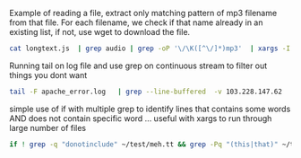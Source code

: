 Example of reading a file, extract only matching pattern of mp3 filename from that file. For each filename, we check if that name already in an existing list, if not, use wget to download the file.

```bash
cat longtext.js  | grep audio | grep -oP '\/\K([^\/]*)mp3'  | xargs -I {} bash -exc "if ! grep -Fxq {} list.txt; then wget https://storage.googleapis.com/pte-magic-question-2018/{} -O ../../{};fi"
```

Running tail on log file and use grep on continuous stream to filter out things you dont want

```bash
tail -F apache_error.log   | grep --line-buffered  -v 103.228.147.62
```

simple use of if with multiple grep to identify lines that contains some words AND does not contain specific word ... useful with xargs to run through large number of files

```bash
if ! grep -q "donotinclude" ~/test/meh.tt && grep -Pq "(this|that)" ~/test/meh.tt; then echo "found_it"; fi
```
